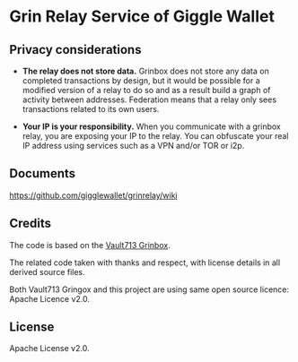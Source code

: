 # Grin Relay Service of Giggle Wallet

## Privacy considerations

* **The relay does not store data.** Grinbox does not store any data on completed transactions by design, but it would be possible for a modified version of a relay to do so and as a result build a graph of activity between addresses. Federation means that a relay only sees transactions related to its own users.

* **Your IP is your responsibility.** When you communicate with a grinbox relay, you are exposing your IP to the relay. You can obfuscate your real IP address using services such as a VPN and/or TOR or i2p.

## Documents

https://github.com/gigglewallet/grinrelay/wiki

## Credits

The code is based on the [Vault713 Grinbox](https://github.com/vault713/grinbox).

The related code taken with thanks and respect, with license details in all derived source files.

Both Vault713 Gringox and this project are using same open source licence: Apache Licence v2.0.

## License

Apache License v2.0. 
